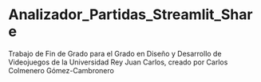 # Analizador_Partidas_Streamlit_Share
Trabajo de Fin de Grado para el Grado en Diseño y Desarrollo de Videojuegos de la Universidad Rey Juan Carlos, creado por Carlos Colmenero Gómez-Cambronero
